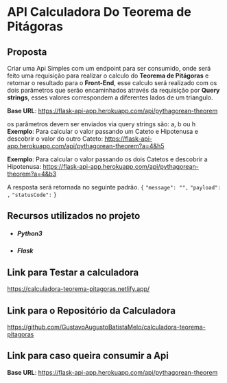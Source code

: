 # API Calculadora Do Teorema de Pitágoras



## Proposta

Criar uma Api Simples com um endpoint para ser consumido, onde será feito uma requisição para  realizar o calculo do **Teorema de Pitágoras** e retornar o resultado para o **Front-End**, esse calculo será realizado com os dois parâmetros que serão encaminhados através da requisição por **Query strings**, esses valores correspondem a diferentes lados de um triangulo.

**Base URL**: https://flask-api-app.herokuapp.com/api/pythagorean-theorem

os parâmetros devem ser enviados via query strings são: a, b ou h
**Exemplo**: Para calcular o valor passando um Cateto e Hipotenusa e descobrir o valor do outro Cateto: https://flask-api-app.herokuapp.com/api/pythagorean-theorem?a=4&h5

**Exemplo**: Para calcular o valor passando os dois Catetos e descobrir a Hipotenusa: https://flask-api-app.herokuapp.com/api/pythagorean-theorem?a=4&b3

A resposta será retornada no seguinte padrão.
`{`
  `"message": "",`
  `"payload": ,`
  `"statusCode":` 
`}`


## Recursos utilizados no projeto

* ##### Python3

* ##### Flask

##  Link para Testar a calculadora 

https://calculadora-teorema-pitagoras.netlify.app/

  ## Link para o Repositório da Calculadora

https://github.com/GustavoAugustoBatistaMelo/calculadora-teorema-pitagoras

  ## Link para caso queira consumir a Api
  **Base URL**: https://flask-api-app.herokuapp.com/api/pythagorean-theorem

